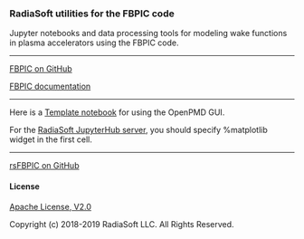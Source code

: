 ### RadiaSoft utilities for the FBPIC code

Jupyter notebooks and data processing tools for modeling wake functions in plasma accelerators using the FBPIC code.
***
[FBPIC on GitHub](https://github.com/fbpic)

[FBPIC documentation](https://fbpic.github.io/)
***
Here is a [Template notebook](https://github.com/openPMD/openPMD-viewer/blob/master/opmd_viewer/notebook_starter/Template_notebook.ipynb) for using the OpenPMD GUI.

For the [RadiaSoft JupyterHub server](https://jupyter.radiasoft.org), you should specify
    %matplotlib widget
in the first cell.
***

[rsFBPIC on GitHub](https://github.com/radiasoft/rsfbpic)

#### License

[Apache License, V2.0](http://www.apache.org/licenses/LICENSE-2.0.html)

Copyright (c) 2018-2019 RadiaSoft LLC.  All Rights Reserved.
